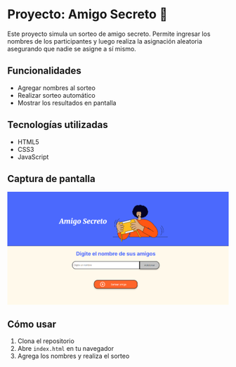 # Proyecto: Amigo Secreto 🎁

Este proyecto simula un sorteo de amigo secreto. Permite ingresar los nombres de los participantes y luego realiza la asignación aleatoria asegurando que nadie se asigne a sí mismo.

## Funcionalidades

- Agregar nombres al sorteo
- Realizar sorteo automático
- Mostrar los resultados en pantalla

## Tecnologías utilizadas

- HTML5
- CSS3
- JavaScript

## Captura de pantalla

![screenshot](https://github.com/locampocam/amigo-secreto/blob/main/assets/image.png)


## Cómo usar

1. Clona el repositorio
2. Abre `index.html` en tu navegador
3. Agrega los nombres y realiza el sorteo
